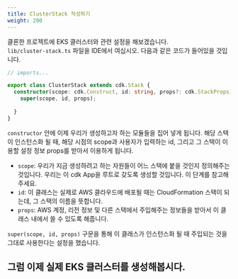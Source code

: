 ```yaml
---
title: ClusterStack 작성하기
weight: 200
---
```


클론한 프로젝트에 EKS 클러스터와 관련 설정을 해보겠습니다.  
`lib/cluster-stack.ts` 파일을 IDE에서 여십시오.
다음과 같은 코드가 들어있을 것입니다.


```typescript
// imports...

export class ClusterStack extends cdk.Stack {
  constructor(scope: cdk.Construct, id: string, props?: cdk.StackProps) {
    super(scope, id, props);
    
  }
}

```

`constructor` 안에 이제 우리가 생성하고자 하는 모듈들을 집어 넣게 됩니다.
해당 스택이 인스턴스화 될 때, 해당 시점의 scope과 사용자가 입력하는 id, 그리고 그 스택이 이용할 설정 정보 props를 받아서 이용하게 됩니다.
* `scope`: 우리가 지금 생성하려고 하는 자원들이 어느 스택에 붙을 것인지 정의해주는 것입니다. 우리는 이 cdk App을 루트로 갖도록 생성할 것입니다. 이 단계를 참고해주세요.
* `id`: 이 클래스는 실제로 AWS 클라우드에 배포될 때는 CloudFormation 스택이 되는데, 그 스택의 이름을 뜻합니다.
* `props`: AWS 계정, 리전 정보 및 다른 스택에서 주입해주는 정보들을 받아서 이 클래스 내에서 쓸 수 있도록 해줍니다.

`super(scope, id, props)` 구문을 통해 이 클래스가 인스턴스화 될 때 주입되는 것을 그대로 사용한다는 설정을 했습니다.

## 그럼 이제 실제 EKS 클러스터를 생성해봅시다.